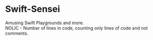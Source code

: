 # Swift-Sensei
Amusing Swift Playgrounds and more.  
NOLIC - Number of lines in code, counting only lines of code and not comments.


